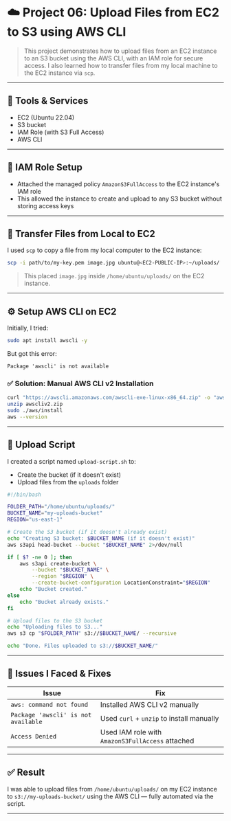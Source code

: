 # ☁️ Project 06: Upload Files from EC2 to S3 using AWS CLI

> This project demonstrates how to upload files from an EC2 instance to an S3 bucket using the AWS CLI, with an IAM role for secure access. I also learned how to transfer files from my local machine to the EC2 instance via `scp`.

---

## 🧰 Tools & Services
- EC2 (Ubuntu 22.04)
- S3 bucket
- IAM Role (with S3 Full Access)
- AWS CLI

---

## 🔐 IAM Role Setup

- Attached the managed policy `AmazonS3FullAccess` to the EC2 instance's IAM role
- This allowed the instance to create and upload to any S3 bucket without storing access keys

---

## 📁 Transfer Files from Local to EC2

I used `scp` to copy a file from my local computer to the EC2 instance:

```bash
scp -i path/to/my-key.pem image.jpg ubuntu@<EC2-PUBLIC-IP>:~/uploads/
```

> This placed `image.jpg` inside `/home/ubuntu/uploads/` on the EC2 instance.

---

## ⚙️ Setup AWS CLI on EC2

Initially, I tried:

```bash
sudo apt install awscli -y
```

But got this error:
```
Package 'awscli' is not available
```

### ✅ Solution: Manual AWS CLI v2 Installation

```bash
curl "https://awscli.amazonaws.com/awscli-exe-linux-x86_64.zip" -o "awscliv2.zip"
unzip awscliv2.zip
sudo ./aws/install
aws --version
```

---

## 📝 Upload Script

I created a script named `upload-script.sh` to:
- Create the bucket (if it doesn't exist)
- Upload files from the `uploads` folder

```bash
#!/bin/bash

FOLDER_PATH="/home/ubuntu/uploads/"
BUCKET_NAME="my-uploads-bucket"
REGION="us-east-1"

# Create the S3 bucket (if it doesn't already exist)
echo "Creating S3 bucket: $BUCKET_NAME (if it doesn't exist)"
aws s3api head-bucket --bucket "$BUCKET_NAME" 2>/dev/null

if [ $? -ne 0 ]; then
    aws s3api create-bucket \
        --bucket "$BUCKET_NAME" \
        --region "$REGION" \
        --create-bucket-configuration LocationConstraint="$REGION"
    echo "Bucket created."
else
    echo "Bucket already exists."
fi

# Upload files to the S3 bucket
echo "Uploading files to S3..."
aws s3 cp "$FOLDER_PATH" s3://$BUCKET_NAME/ --recursive

echo "Done. Files uploaded to s3://$BUCKET_NAME/"
```

---

## 🧯 Issues I Faced & Fixes

| Issue | Fix |
|-------|-----|
| `aws: command not found` | Installed AWS CLI v2 manually |
| `Package 'awscli' is not available` | Used `curl` + `unzip` to install manually |
| `Access Denied` | Used IAM role with `AmazonS3FullAccess` attached |

---

## ✅ Result

I was able to upload files from `/home/ubuntu/uploads/` on my EC2 instance to `s3://my-uploads-bucket/` using the AWS CLI — fully automated via the script.

---
